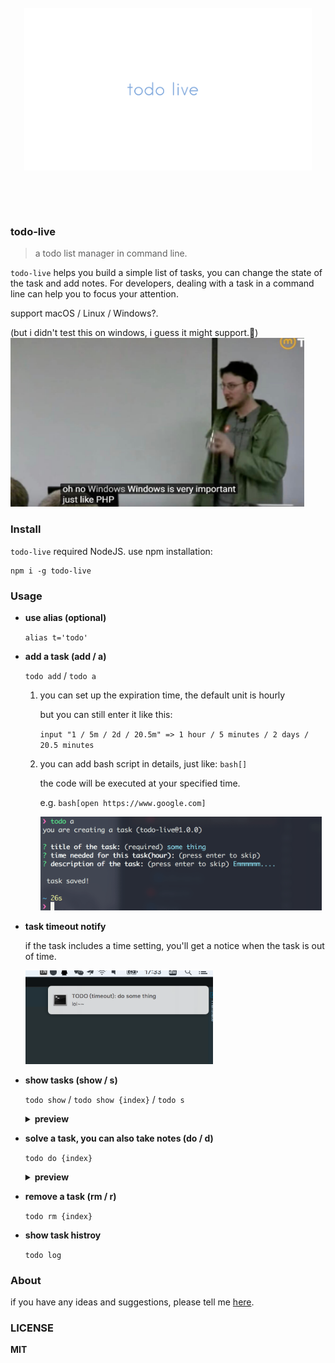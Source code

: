 
<br>
<div align="center" height="500">
<img src="logo.png" width="460" height="260" align="center">
</div>

<br><br><br>

### todo-live

> a todo list manager in  command line.

`todo-live` helps you build a simple list of tasks, you can change the state of the task and add notes. For developers, dealing with a task in a command line can help you to focus your attention.

support macOS / Linux / Windows?. 

(but i didn't test this on windows, i guess it might support.🤔)
<img width="470" height="270" src=".github/examples/windows.jpg">

### Install

`todo-live` required NodeJS. use npm installation:

```
npm i -g todo-live
```

### Usage

- **use alias (optional)**

  `alias t='todo'`

- **add a task (add / a)**

  `todo add` / `todo a`

  1. you can set up the expiration time, the default unit is hourly

      but you can still enter it like this:

      `input "1 / 5m / 2d / 20.5m" => 1 hour / 5 minutes / 2 days / 20.5 minutes`

  2. you can add bash script in details, just like: `bash[]`

      the code will be executed at your specified time.

      e.g. `bash[open https://www.google.com]`

      <img width="450" height="150" src=".github/examples/add.png">

- **task timeout notify**

  if the task includes a time setting, you'll get a notice when the task is out of time.

  <img width="300" height="150"  src=".github/examples/notify.png">

- **show tasks (show / s)**

  `todo show` / `todo show {index}` / `todo s`

  <details>
    <summary><b>preview</b> </summary>
    <img width="450" height="150" src=".github/examples/show-1.png">
    <img width="450" height="150" src=".github/examples/show-2.png">
  </details>

- **solve a task, you can also take notes (do / d)**

  `todo do {index}`
  <details>
    <summary><b>preview</b> </summary>
    <img width="450" height="200" src=".github/examples/do.png">
  </details>

- **remove a task (rm / r)**

  `todo rm {index}`

- **show task histroy**

  `todo log`

### About
if you have any ideas and suggestions, please tell me [here](https://github.com/DhyanaChina/todo-live/issues/new).
  
### LICENSE
**MIT**
  
